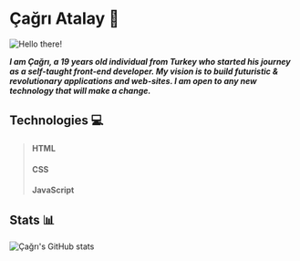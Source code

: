 # Çağrı Atalay 👾

![Hello there!](https://media.giphy.com/media/xTiIzJSKB4l7xTouE8/giphy.gif)

***I am Çağrı, a 19 years old individual from Turkey who started his journey as a self-taught front-end developer. My vision is to build futuristic & revolutionary applications and web-sites. I am open to any new technology that will make a change.***


## Technologies 💻

> #### HTML
> #### CSS
> #### JavaScript


## Stats 📊

![Çağrı's GitHub stats](https://github-readme-stats.vercel.app/api?username=cagriatalay&theme=dark&show_icons=true)
